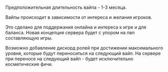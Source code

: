 Предположительная длительность вайпа - 1-3 месяца.

Вайпы происходит в зависимости от интереса и желания игроков.

Это сделано для поддержания онлайна и интереса к игре и для баланса. Новая концепция сервера будет с упором на пвп
составляющую игры.

Возможно добавление дискорд ролей при достижении максимального уровня, которые будут переноситься на следующий вайп. На
сервере при переносе на следующий вайп - будет исключительно косметические фичи.

